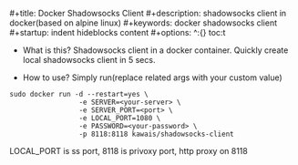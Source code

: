 #+title: Docker Shadowsocks Client
#+description: shadowsocks client in docker(based on alpine linux)
#+keywords: docker shadowsocks client 
#+startup: indent hideblocks content
#+options: ^:{} toc:t

* What is this?
Shadowsocks client in a docker container. Quickly create local shadowsocks client in 5 secs.

* How to use?
Simply run(replace related args with your custom value)

```
sudo docker run -d --restart=yes \
                 -e SERVER=<your-server> \
                 -e SERVER_PORT=<port> \
                 -e LOCAL_PORT=1080 \
                 -e PASSWORD=<your-password> \
                 -p 8118:8118 kawais/shadowsocks-client
```
LOCAL_PORT is ss port, 8118 is privoxy port, http proxy on 8118

